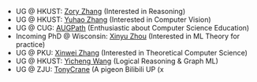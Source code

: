 - UG @ HKUST: [Zory Zhang](https://zoryzhang.notion.site/Zory-Zhang-s-Webpage-f1e7acc889b94403b0fa710049f91ad7) (Interested in Reasoning) 
- UG @ HKUST: [Yuhao Zhang](https://yzhanglp.com/) (Interested in Computer Vision)
- UG @ CUG: [AUGPath](shzaiz.github.io) (Enthusiastic about Computer Science Education)
- Incoming PhD @ Wisconsin: [Xinyu Zhou](https://www.xinyuzhou.me/home) (Interested in ML Theory for practice)
- UG @ PKU: [Xinwei Zhang](https://xinweizhang.notion.site/Xinwei-Zhang-dbb1693e87f74eeb9df381d89c9d55cf) (Interested in Theoretical Computer Science)
- UG @ HKUST: [Yicheng Wang](https://ywangmy.github.io/blog/) (Logical Reasoning & Graph ML)
- UG @ ZJU: [TonyCrane](https://blog.tonycrane.cc/) (A pigeon Bilibili UP (x